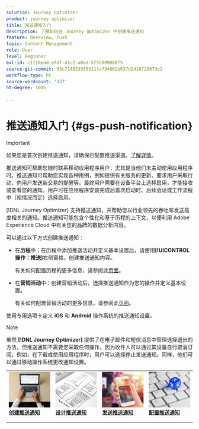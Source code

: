 ```yaml
---
solution: Journey Optimizer
product: journey optimizer
title: 推送通知入门
description: 了解如何在 Journey Optimizer 中创建推送通知
feature: Overview, Push
topic: Content Management
role: User
level: Beginner
exl-id: c1f16edd-efdf-41c2-a0ad-5f55009008f5
source-git-commit: 03c714833930511fa734662b637d2416728073c2
workflow-type: ht
source-wordcount: '337'
ht-degree: 100%

---
```


# 推送通知入门 {#gs-push-notification}

>[!IMPORTANT]
>
>如果您是首次创建推送通知，请确保已配置推送渠道。[了解详情](push-gs.md)。

推送通知可帮助您随时联系移动应用程序用户，尤其是当他们未主动使用应用程序时。推送通知可帮助您实现各种用例，例如提供有关服务的更新、要求用户采取行动、向用户发送新交易的提醒等。最终用户需要在设备平台上选择启用，才能接收或查看您的通知。用户可在应用程序安装完成后首次启动时、后续会话或工作流程中（视情况而定）选择启用。

[!DNL Journey Optimizer] 支持推送通知，并帮助您以行业领先的吞吐率发送高度相关的通知。推送通知可能包含个性化和基于历程的上下文，以便利用 Adobe Experience Cloud 中有关您的品牌的数据分析内容。

可以通过以下方式创建推送通知：

* 在&#x200B;**历程**&#x200B;中：在历程中添加推送活动并定义基本设置后，请使用&#x200B;**[!UICONTROL 操作：推送]**&#x200B;右侧窗格，创建推送通知内容。

  有关如何配置历程的更多信息，请参阅此[页面](../building-journeys/journey-gs.md)。

* 在&#x200B;**营销活动**&#x200B;中：创建营销活动后，选择推送通知作为您的操作并定义基本设置。

  有关如何配置营销活动的更多信息，请参阅此[页面](../campaigns/create-campaign.md#configure)。

使用专用选项卡定义 **iOS** 和 **Android** 操作系统的推送通知设置。

>[!NOTE]
>
>虽然 **[!DNL Journey Optimizer]** 提供了在电子邮件和短信消息中管理选择退出的方法，但推送通知不需要您采取任何操作，因为收件人可以通过其设备自行取消订阅。例如，在下载或使用应用程序时，用户可以选择停止发送通知。同样，他们可以通过移动操作系统更改通知设置。

<table style="table-layout:fixed"><tr style="border: 0;">
<td>
<a href="create-push.md">
<img alt="潜在客户" src="../assets/do-not-localize/push-create.jpeg">
</a>
<div><a href="create-push.md"><strong>创建推送通知</strong>
</div>
<p>
</td>
<td>
<a href="design-push.md">
<img alt="不频繁" src="../assets/do-not-localize/push-design.jpg">
</a>
<div>
<a href="design-push.md"><strong>设计推送通知</strong></a>
</div>
<p></td>
<td>
<a href="send-push.md">
<img alt="验证" src="../assets/do-not-localize/push-sending.jpg">
</a>
<div>
<a href="send-push.md"><strong>发送推送通知</strong></a>
</div>
<p>
</td>
<td>
<a href="push-gs.md">
<img alt="验证" src="../assets/do-not-localize/push-config.jpg">
</a>
<div>
<a href="push-gs.md"><strong>配置推送通知</strong></a>
</div>
<p>
</td>
</tr></table>
